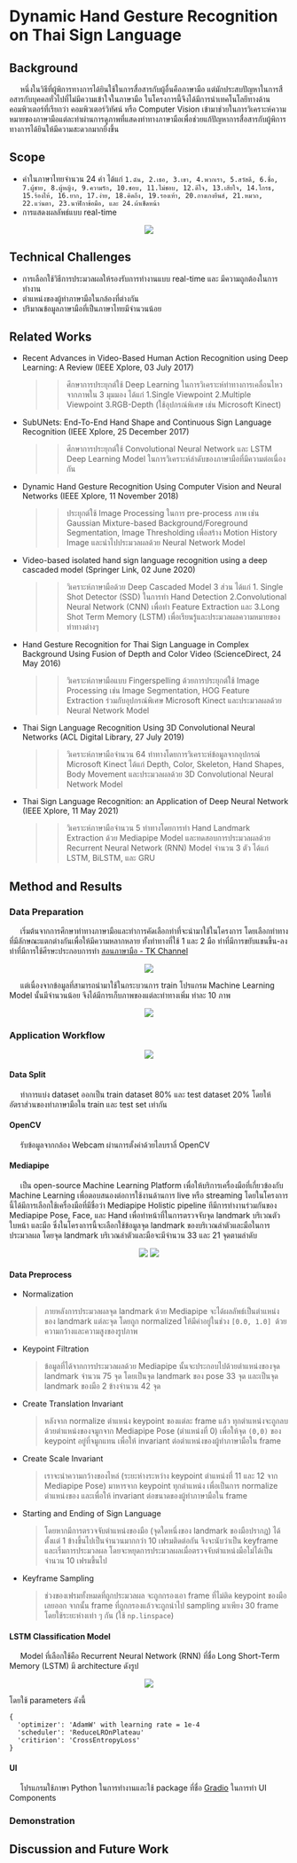 # Dynamic Hand Gesture Recognition on Thai Sign Language

## Background

&nbsp;&nbsp;&nbsp;&nbsp;&nbsp;หนึ่งในวิธีที่ผู้พิการทางการได้ยินใช้ในการสื่อสารกับผู้อื่นคือภาษามือ แต่มักประสบปัญหาในการสือสารกับบุคคลทั่วไปที่ไม่มีความเข้าใจในภาษามือ ในโครงการนี้จึงได้มีการนำเทคโนโลยีทางด้านคอมพิวเตอร์ที่เรียกว่า คอมพิวเตอร์วิทัศน์ หรือ Computer Vision เข้ามาช่วยในการวิเคราะห์ความหมายของภาษามือแต่ละท่าผ่านการดูภาพที่แสดงท่าทางภาษามือเพื่อช่วยแก้ปัญหาการสื่อสารกับผู้พิการทางการได้ยินให้มีความสะดวกมากยิ่งขึ้น

## Scope

- คำในภาษาไทยจำนวน 24 คำ ได้แก่ `1.ฉัน, 2.เธอ, 3.เขา, 4.พวกเรา, 5.สวัสดี, 6.ชื่อ, 7.ผู้ชาย, 8.ผู้หญิง, 9.ความรัก, 10.ชอบ, 11.ไม่ชอบ, 12.ดีใจ, 13.เสียใจ, 14.โกรธ, 15.ร้องไห้, 16.ยาก, 17.ง่าย, 18.คิดถึง, 19.รองเท้า, 20.กางเกงยีนส์, 21.หมวก, 22.แว่นตา, 23.นาฬิกาข้อมือ, และ 24.ผ้าเช็ดหน้า`
- การแสดงผลลัพธ์แบบ real-time

<p align="center">
<img src="/resources/readme/hand_sign_language.jpg">
</p>

## Technical Challenges

- การเลือกใช้วิธีการประมวลผลให้รองรับการทำงานแบบ real-time และ มีความถูกต้องในการทำงาน
- ตำแหน่งของผู้ทำภาษามือในกล้องที่ต่างกัน
- ปริมาณข้อมูลภาษามือที่เป็นภาษาไทยมีจำนวนน้อย

## Related Works

- Recent Advances in Video-Based Human Action Recognition using Deep Learning: A Review
  (IEEE Xplore, 03 July 2017)
  > > ศึกษาการประยุกต์ใช้ Deep Learning ในการวิเคราะห์ท่าทางการเคลื่อนไหวจากภาพใน 3 มุมมอง ได้แก่ 1.Single Viewpoint 2.Multiple Viewpoint 3.RGB-Depth (ใช้อุปกรณ์พิเศษ เช่น Microsoft Kinect)
- SubUNets: End-To-End Hand Shape and Continuous Sign Language Recognition (IEEE Xplore, 25 December 2017)
  > > ศึกษาการประยุกต์ใช้ Convolutional Neural Network และ LSTM Deep Learning Model ในการวิเคราะห์ลำดับของภาษามือที่มีความต่อเนื่องกัน
- Dynamic Hand Gesture Recognition Using Computer Vision and Neural Networks (IEEE Xplore, 11 November 2018)
  > > ประยุกต์ใช้ Image Processing ในการ pre-process ภาพ เช่น Gaussian Mixture-based Background/Foreground Segmentation, Image Thresholding เพื่อสร้าง Motion History Image และนำไปประมวลผลด้วย Neural Network Model
- Video-based isolated hand sign language recognition using a deep cascaded model (Springer
  Link, 02 June 2020)
  > > วิเคราะห์ภาษามือด้วย Deep Cascaded Model 3 ส่วน ได้แก่ 1. Single Shot Detector (SSD) ในการทำ Hand Detection 2.Convolutional Neural Network (CNN) เพื่อทำ Feature Extraction และ 3.Long Shot Term Memory (LSTM) เพื่อเรียนรู้และประมวลผลความหมายของท่าทางต่างๆ
- Hand Gesture Recognition for Thai Sign Language in Complex Background Using Fusion of
  Depth and Color Video (ScienceDirect, 24 May 2016)
  > > วิเคราะห์ภาษามือแบบ Fingerspelling ด้วยการประยุกต์ใช้ Image Processing เช่น Image Segmentation, HOG Feature Extraction ร่วมกับอุปกรณ์พิเศษ Microsoft Kinect และประมวลผลด้วย Neural Network Model
- Thai Sign Language Recognition Using 3D Convolutional Neural Networks (ACL Digital Library, 27 July 2019)
  > > วิเคราะห์ภาษามือจำนวน 64 ท่าทางโดยการวิเคราะห์ข้อมูลจากอุปกรณ์ Microsoft Kinect ได้แก่ Depth, Color, Skeleton, Hand Shapes, Body Movement และประมวลผลด้วย 3D Convolutional Neural Network Model
- Thai Sign Language Recognition: an Application of Deep Neural Network
  (IEEE Xplore, 11 May 2021)
  > > วิเคราะห์ภาษามือจำนวน 5 ท่าทางโดยการทำ Hand Landmark Extraction ด้วย Mediapipe Model และทดสอบการประมวลผลด้วย Recurrent Neural Network (RNN) Model จำนวน 3 ตัว ได้แก่ LSTM, BiLSTM, และ GRU

## Method and Results

### Data Preparation

&nbsp;&nbsp;&nbsp;&nbsp;&nbsp;เริ่มต้นจากการศึกษาท่าทางภาษามือและทำการคัดเลือกท่าที่จะนำมาใช้ในโครงการ โดยเลือกท่าทางที่มีลักษณะแตกต่างกันเพื่อให้มีความหลากหลาย ทั้งท่าทางที่ใช้ 1 และ 2 มือ ท่าที่มีการขยับแขนขึ้น-ลง ท่าที่มีการใช้ศีรษะประกอบการทำ
[สอนภาษามือ - TK Channel](https://www.youtube.com/playlist?list=PL04-r7CQK5w9BPtNWXnAccIm0zdO31PDy)

<p align="center">
<img src="/resources/readme/hand_sign_language.jpg">
</p>
&nbsp;&nbsp;&nbsp;&nbsp;&nbsp;แต่เนื่องจากข้อมูลที่สามารถนำมาใช้ในกระบวนการ train โปรแกรม Machine Learning Model นั้นมีจำนวนน้อย จึงได้มีการเก็บภาพของแต่ละท่าทางเพิ่ม ท่าละ 10 ภาพ
<p align="center">
<img src="/resources/readme/hand_sign.jpg">
</p>

### Application Workflow

<p align="center">
<img src="/resources/readme/workflow_diagram.png">
</p>

#### Data Split

&nbsp;&nbsp;&nbsp;&nbsp;&nbsp;ทำการแบ่ง dataset ออกเป็น train dataset 80% และ test dataset 20% โดยให้อัตราส่วนของท่าภาษามือใน train และ test set เท่ากัน

#### OpenCV

&nbsp;&nbsp;&nbsp;&nbsp;&nbsp;รับข้อมูลจากกล้อง Webcam ผ่านการตั้งค่าด้วยไลบราลี่ OpenCV

#### Mediapipe

&nbsp;&nbsp;&nbsp;&nbsp;&nbsp;เป็น open-source Machine Learning Platform เพื่อให้บริการเครื่องมือที่เกี่ยวข้องกับ Machine Learning เพื่อตอบสนองต่อการใช้งานด้านการ live หรือ streaming โดยในโครงการนี้ได้มีการเลือกใช้เครื่องมือที่มีชื่อว่า Mediapipe Holistic pipeline ทีมีการทำงานร่วมกันของ Mediapipe Pose, Face, และ Hand เพื่อทำหน้าที่ในการตรวจจับจุด landmark บริเวณตัว ใบหน้า และมือ ซึ่งในโครงการนี้จะเลือกใช้ข้อมูลจุด landmark ของบริเวณลำตัวและมือในการประมวลผล โดยจุด landmark บริเวณลำตัวและมือจะมีจำนวน 33 และ 21 จุดตามลำดับ

<p align="center">
<img src="/resources/readme/pose_landmarks.png">
<img src="/resources/readme/hand_landmarks.png">
</p>

#### Data Preprocess
- Normalization
  > ภายหลังการประมวลผลจุด landmark ด้วย Mediapipe จะได้ผลลัพธ์เป็นตำแหน่งของ landmark แต่ละจุด โดยถูก normalized ให้มีค่าอยู่ในช่วง `[0.0, 1.0] `ด้วยความกว้างและความสูงของรูปภาพ
- Keypoint Filtration
  > ข้อมูลที่ได้จากการประมวลผลด้วย Mediapipe นั้นจะประกอบไปด้วยตำแหน่งของจุด landmark จำนวน 75 จุด โดยเป็นจุด landmark ของ pose 33 จุด และเป็นจุด landmark ของมือ 2 ข้างจำนวน 42 จุด 
- Create Translation Invariant
  > หลังจาก normalize ตำแหน่ง keypoint ของแต่ละ frame แล้ว ทุกตำแหน่งจะถูกลบด้วยตำแหน่งของจมูกจาก Mediapipe Pose (ตำแหน่งที่ 0) เพื่อให้จุด `(0,0)` ของ keypoint อยู่ที่จมูกแทน เพื่อให้ invariant ต่อตำแหน่งของผู้ทำภาษามือใน frame
- Create Scale Invariant
  > เราจะนำความกว้างของไหล่ (ระยะห่างระหว่าง keypoint ตำแหน่งที่ 11 และ 12 จาก Mediapipe Pose) มาหารจาก keypoint ทุกตำแหน่ง เพื่อเป็นการ normalize ตำแหน่งของ และเพื่อให้ invariant ต่อขนาดของผู้ทำภาษามือใน frame
- Starting and Ending of Sign Language
  > โดยหากมีการตรวจจับตำแหน่งของมือ (จุดใดหนึ่งของ landmark ของมือปรากฎ) ได้ตั้งแต่ 1 ข้างขึ้นไปเป็นจำนวนมากกว่า 10 เฟรมติดต่อกัน จึงจะนับว่าเป็น keyframe และเริ่มการประมวลผล โดยจะหยุดการประมวลผลเมื่อตรวจจับตำแหน่งมือไม่ได้เป็นจำนวน 10 เฟรมขึ้นไป
- Keyframe Sampling
  > ช่วงของเฟรมทั้งหมดที่ถูกประมวลผล จะถูกกรองเอา frame ที่ไม่ติด keypoint ของมือเลยออก จากนั้น frame ที่ถูกกรองแล้วจะถูกนำไป sampling มาเพียง 30 frame โดยใช้ระยะห่างเท่า ๆ กัน (ใช้ `np.linspace`)

#### LSTM Classification Model

&nbsp;&nbsp;&nbsp;&nbsp;&nbsp;Model ที่เลือกใช้คือ Recurrent Neural Network (RNN) ที่ชื่อ Long Short-Term Memory (LSTM) มี architecture ดังรูป

<p align="center">  
<img src="/resources/readme/model_architecture.jpg">  
</p>  
โดยใช้ parameters ดังนี้

```
{
  'optimizer': 'AdamW' with learning rate = 1e-4
  'scheduler': 'ReduceLROnPlateau'
  'critirion': 'CrossEntropyLoss'
}
```

#### UI

&nbsp;&nbsp;&nbsp;&nbsp;&nbsp;โปรแกรมใช้ภาษา Python ในการทำงานและใช้ package ที่ชื่อ [Gradio](https://gradio.app/) ในการทำ UI Components

### Demonstration

## Discussion and Future Work
